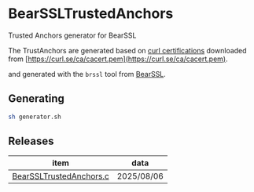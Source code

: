 # BearSSLTrustedAnchors
Trusted Anchors generator for BearSSL

The TrustAnchors are generated based on [curl certifications](https://curl.se/docs/caextract.html)
downloaded from [https://curl.se/ca/cacert.pem](https://curl.se/ca/cacert.pem).

and generated with the `brssl` tool from [BearSSL](https://bearssl.org/).

## Generating 
```bash
sh generator.sh 
```

## Releases 
| item | data | 
|-------|------|
| [BearSSLTrustedAnchors.c](https://github.com/OUIsolutions/BearSSLTrustedAnchors/releases/download/2025-8-6/BearSSLTrustAnchors.c)| 2025/08/06 |
